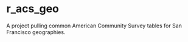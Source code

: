 # r_acs_geo
A project pulling common American Community Survey tables for San Francisco geographies.
